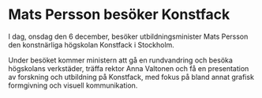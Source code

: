 # Mats Persson besöker Konstfack

I dag, onsdag den 6 december, besöker utbildningsminister Mats Persson den konstnärliga högskolan Konstfack i Stockholm.

Under besöket kommer ministern att gå en rundvandring och besöka högskolans verkstäder, träffa rektor Anna Valtonen och få en presentation av forskning och utbildning på Konstfack, med fokus på bland annat grafisk formgivning och visuell kommunikation.
